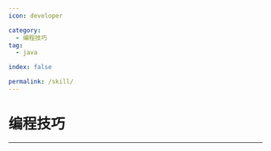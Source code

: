 ```yaml
---
icon: developer

category:
  - 编程技巧
tag:
  - java

index: false

permalink: /skill/
---
```


# 编程技巧

<Catalog base='/skill/' />

---
